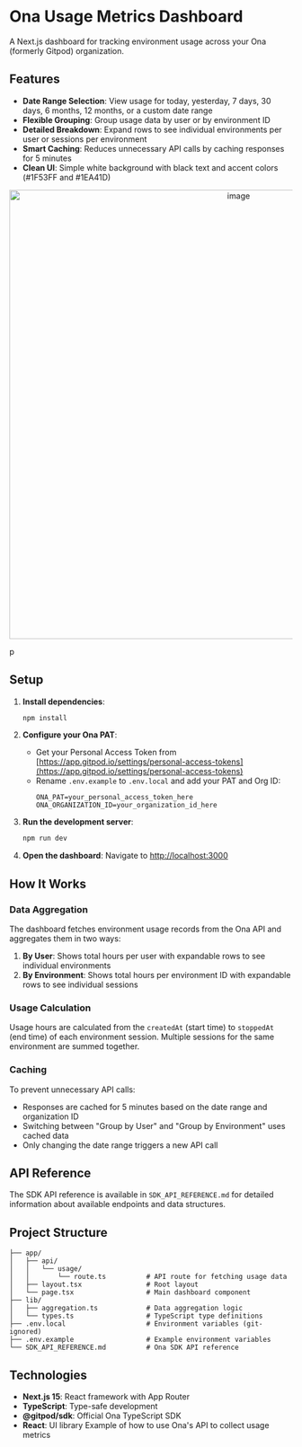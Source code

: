 # Ona Usage Metrics Dashboard

A Next.js dashboard for tracking environment usage across your Ona (formerly Gitpod) organization.

## Features

- **Date Range Selection**: View usage for today, yesterday, 7 days, 30 days, 6 months, 12 months, or a custom date range
- **Flexible Grouping**: Group usage data by user or by environment ID
- **Detailed Breakdown**: Expand rows to see individual environments per user or sessions per environment
- **Smart Caching**: Reduces unnecessary API calls by caching responses for 5 minutes
- **Clean UI**: Simple white background with black text and accent colors (#1F53FF and #1EA41D)

<p align="center">
<img width="800" alt="image" src="https://github.com/user-attachments/assets/ea7f88e2-0093-4596-b425-a116675df1b1" />
</p>p

## Setup

1. **Install dependencies**:
   ```bash
   npm install
   ```

2. **Configure your Ona PAT**:
   - Get your Personal Access Token from [https://app.gitpod.io/settings/personal-access-tokens](https://app.gitpod.io/settings/personal-access-tokens)
   - Rename `.env.example` to `.env.local` and add your PAT and Org ID:
     ```
     ONA_PAT=your_personal_access_token_here
     ONA_ORGANIZATION_ID=your_organization_id_here
     ```

3. **Run the development server**:
   ```bash
   npm run dev
   ```

4. **Open the dashboard**:
   Navigate to [http://localhost:3000](http://localhost:3000)

## How It Works

### Data Aggregation

The dashboard fetches environment usage records from the Ona API and aggregates them in two ways:

1. **By User**: Shows total hours per user with expandable rows to see individual environments
2. **By Environment**: Shows total hours per environment ID with expandable rows to see individual sessions

### Usage Calculation

Usage hours are calculated from the `createdAt` (start time) to `stoppedAt` (end time) of each environment session. Multiple sessions for the same environment are summed together.

### Caching

To prevent unnecessary API calls:
- Responses are cached for 5 minutes based on the date range and organization ID
- Switching between "Group by User" and "Group by Environment" uses cached data
- Only changing the date range triggers a new API call

## API Reference

The SDK API reference is available in `SDK_API_REFERENCE.md` for detailed information about available endpoints and data structures.

## Project Structure

```
├── app/
│   ├── api/
│   │   └── usage/
│   │       └── route.ts          # API route for fetching usage data
│   ├── layout.tsx                # Root layout
│   └── page.tsx                  # Main dashboard component
├── lib/
│   ├── aggregation.ts            # Data aggregation logic
│   └── types.ts                  # TypeScript type definitions
├── .env.local                    # Environment variables (git-ignored)
├── .env.example                  # Example environment variables
└── SDK_API_REFERENCE.md          # Ona SDK API reference
```

## Technologies

- **Next.js 15**: React framework with App Router
- **TypeScript**: Type-safe development
- **@gitpod/sdk**: Official Ona TypeScript SDK
- **React**: UI library
Example of how to use Ona's API to collect usage metrics
